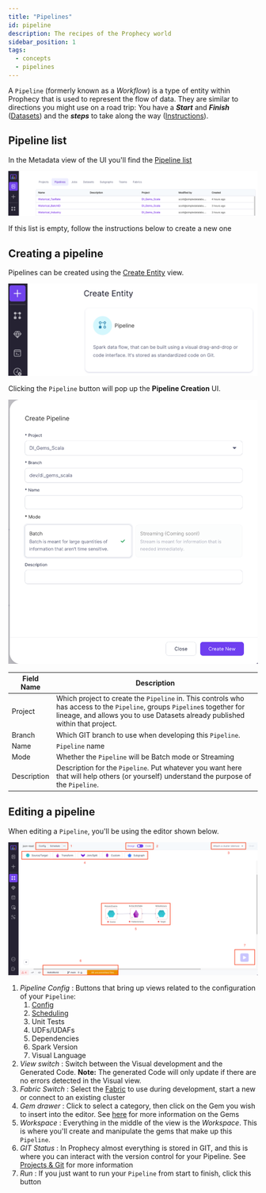 ```yaml
---
title: "Pipelines"
id: pipeline
description: The recipes of the Prophecy world
sidebar_position: 1
tags:
  - concepts
  - pipelines
---
```


A `Pipeline` (formerly known as a _Workflow_) is a type of entity within Prophecy that is used to represent the flow of data. They are similar to directions you might use on a road trip: You have a **_Start_** and **_Finish_** ([Datasets](./dataset.md)) and the **_steps_** to take along the way ([Instructions](./instructions.md)).

## Pipeline list

In the Metadata view of the UI you'll find the [Pipeline list](https://app.prophecy.io/metadata/entity/user/pipelines)

![Pipeline list](img/pipeline/metadata_pipeline_list.png)

If this list is empty, follow the instructions below to create a new one

## Creating a pipeline

Pipelines can be created using the [Create Entity](https://app.prophecy.io/metadata/create) view.

![Create entity](img/pipeline/create.png)

Clicking the `Pipeline` button will pop up the **Pipeline Creation** UI.

![Pipeline Creation](img/pipeline/create_pipeline.png)

| Field Name  | Description                                                                                                                                                                                               |
| ----------- | --------------------------------------------------------------------------------------------------------------------------------------------------------------------------------------------------------- |
| Project     | Which project to create the `Pipeline` in. This controls who has access to the `Pipeline`, groups `Pipeline`s together for lineage, and allows you to use Datasets already published within that project. |
| Branch      | Which GIT branch to use when developing this `Pipeline`.                                                                                                                                                  |
| Name        | `Pipeline` name                                                                                                                                                                                           |
| Mode        | Whether the `Pipeline` will be Batch mode or Streaming                                                                                                                                                    |
| Description | Description for the `Pipeline`. Put whatever you want here that will help others (or yourself) understand the purpose of the `Pipeline`.                                                                  |

## Editing a pipeline

When editing a `Pipeline`, you'll be using the editor shown below.

![Editing a pipeline](img/pipeline/edit_pipeline.png)

1. _Pipeline Config_ : Buttons that bring up views related to the configuration of your `Pipeline`:
   1. [Config](../../low-code-spark/configuration.md)
   2. [Scheduling](../low-code-jobs/)
   3. Unit Tests
   4. UDFs/UDAFs
   5. Dependencies
   6. Spark Version
   7. Visual Language
2. _View switch_ : Switch between the Visual development and the Generated Code. **Note:** The generated Code will only update if there are no errors detected in the Visual view.
3. _Fabric Switch_ : Select the [Fabric](./fabric.md) to use during development, start a new or connect to an existing cluster
4. _Gem drawer_ : Click to select a category, then click on the Gem you wish to insert into the editor. See [here](./instructions.md) for more information on the Gems
5. _Workspace_ : Everything in the middle of the view is the _Workspace_. This is where you'll create and manipulate the gems that make up this `Pipeline`.
6. _GIT Status_ : In Prophecy almost everything is stored in GIT, and this is where you can interact with the version control for your Pipeline. See [Projects & Git](./project.md) for more information
7. _Run_ : If you just want to run your `Pipeline` from start to finish, click this button
